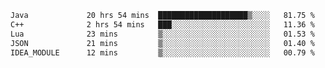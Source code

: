 <!--START_SECTION:waka-->

```txt
Java             20 hrs 54 mins  ████████████████████▒░░░░   81.75 %
C++              2 hrs 54 mins   ███░░░░░░░░░░░░░░░░░░░░░░   11.36 %
Lua              23 mins         ▒░░░░░░░░░░░░░░░░░░░░░░░░   01.53 %
JSON             21 mins         ▒░░░░░░░░░░░░░░░░░░░░░░░░   01.40 %
IDEA_MODULE      12 mins         ▒░░░░░░░░░░░░░░░░░░░░░░░░   00.79 %
```

<!--END_SECTION:waka-->
